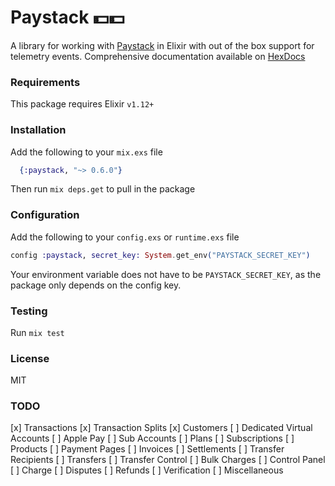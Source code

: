 # Paystack :dollar::dollar:

A library for working with [Paystack](https://paystack.com/) in Elixir with out of the box support for telemetry events.
Comprehensive documentation available on [HexDocs](https://hex.pm/packages/paystack)

### Requirements
This package requires Elixir `v1.12+`

### Installation
Add the following to your `mix.exs` file
```elixir
  {:paystack, "~> 0.6.0"}
```
Then run `mix deps.get` to pull in the package

### Configuration
Add the following to your `config.exs` or `runtime.exs` file
```elixir
config :paystack, secret_key: System.get_env("PAYSTACK_SECRET_KEY")
```
Your environment variable does not have to be `PAYSTACK_SECRET_KEY`, as the package only depends on the config key.

### Testing
Run `mix test`

### License
MIT

### TODO
[x] Transactions 
[x] Transaction Splits
[x] Customers
[ ] Dedicated Virtual Accounts
[ ] Apple Pay
[ ] Sub Accounts
[ ] Plans
[ ] Subscriptions
[ ] Products
[ ] Payment Pages
[ ] Invoices
[ ] Settlements
[ ] Transfer Recipients
[ ] Transfers
[ ] Transfer Control
[ ] Bulk Charges
[ ] Control Panel
[ ] Charge
[ ] Disputes
[ ] Refunds
[ ] Verification
[ ] Miscellaneous
